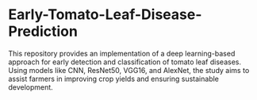 # Early-Tomato-Leaf-Disease-Prediction
This repository provides an implementation of a deep learning-based approach for early detection and classification of tomato leaf diseases. Using models like CNN, ResNet50, VGG16, and AlexNet, the study aims to assist farmers in improving crop yields and ensuring sustainable development.
